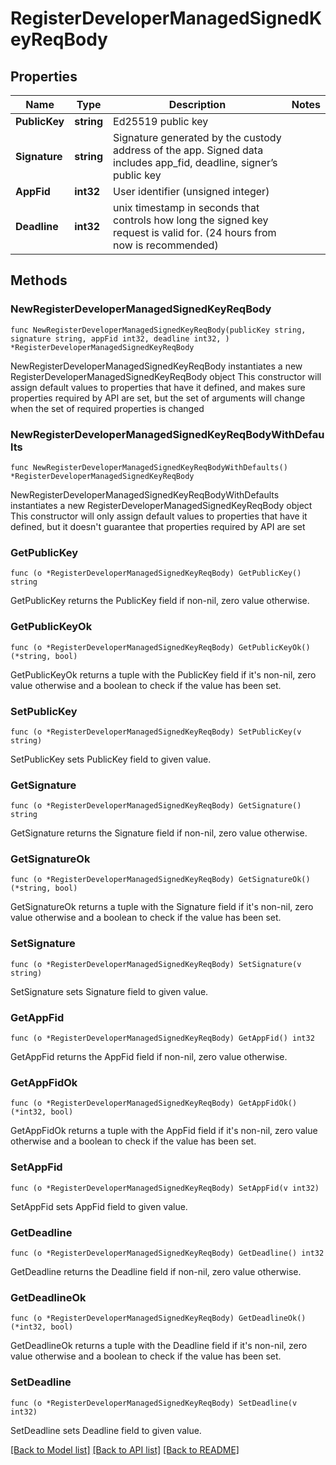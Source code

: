 # RegisterDeveloperManagedSignedKeyReqBody

## Properties

Name | Type | Description | Notes
------------ | ------------- | ------------- | -------------
**PublicKey** | **string** | Ed25519 public key | 
**Signature** | **string** | Signature generated by the custody address of the app. Signed data includes app_fid, deadline, signer’s public key | 
**AppFid** | **int32** | User identifier (unsigned integer) | 
**Deadline** | **int32** | unix timestamp in seconds that controls how long the signed key request is valid for. (24 hours from now is recommended) | 

## Methods

### NewRegisterDeveloperManagedSignedKeyReqBody

`func NewRegisterDeveloperManagedSignedKeyReqBody(publicKey string, signature string, appFid int32, deadline int32, ) *RegisterDeveloperManagedSignedKeyReqBody`

NewRegisterDeveloperManagedSignedKeyReqBody instantiates a new RegisterDeveloperManagedSignedKeyReqBody object
This constructor will assign default values to properties that have it defined,
and makes sure properties required by API are set, but the set of arguments
will change when the set of required properties is changed

### NewRegisterDeveloperManagedSignedKeyReqBodyWithDefaults

`func NewRegisterDeveloperManagedSignedKeyReqBodyWithDefaults() *RegisterDeveloperManagedSignedKeyReqBody`

NewRegisterDeveloperManagedSignedKeyReqBodyWithDefaults instantiates a new RegisterDeveloperManagedSignedKeyReqBody object
This constructor will only assign default values to properties that have it defined,
but it doesn't guarantee that properties required by API are set

### GetPublicKey

`func (o *RegisterDeveloperManagedSignedKeyReqBody) GetPublicKey() string`

GetPublicKey returns the PublicKey field if non-nil, zero value otherwise.

### GetPublicKeyOk

`func (o *RegisterDeveloperManagedSignedKeyReqBody) GetPublicKeyOk() (*string, bool)`

GetPublicKeyOk returns a tuple with the PublicKey field if it's non-nil, zero value otherwise
and a boolean to check if the value has been set.

### SetPublicKey

`func (o *RegisterDeveloperManagedSignedKeyReqBody) SetPublicKey(v string)`

SetPublicKey sets PublicKey field to given value.


### GetSignature

`func (o *RegisterDeveloperManagedSignedKeyReqBody) GetSignature() string`

GetSignature returns the Signature field if non-nil, zero value otherwise.

### GetSignatureOk

`func (o *RegisterDeveloperManagedSignedKeyReqBody) GetSignatureOk() (*string, bool)`

GetSignatureOk returns a tuple with the Signature field if it's non-nil, zero value otherwise
and a boolean to check if the value has been set.

### SetSignature

`func (o *RegisterDeveloperManagedSignedKeyReqBody) SetSignature(v string)`

SetSignature sets Signature field to given value.


### GetAppFid

`func (o *RegisterDeveloperManagedSignedKeyReqBody) GetAppFid() int32`

GetAppFid returns the AppFid field if non-nil, zero value otherwise.

### GetAppFidOk

`func (o *RegisterDeveloperManagedSignedKeyReqBody) GetAppFidOk() (*int32, bool)`

GetAppFidOk returns a tuple with the AppFid field if it's non-nil, zero value otherwise
and a boolean to check if the value has been set.

### SetAppFid

`func (o *RegisterDeveloperManagedSignedKeyReqBody) SetAppFid(v int32)`

SetAppFid sets AppFid field to given value.


### GetDeadline

`func (o *RegisterDeveloperManagedSignedKeyReqBody) GetDeadline() int32`

GetDeadline returns the Deadline field if non-nil, zero value otherwise.

### GetDeadlineOk

`func (o *RegisterDeveloperManagedSignedKeyReqBody) GetDeadlineOk() (*int32, bool)`

GetDeadlineOk returns a tuple with the Deadline field if it's non-nil, zero value otherwise
and a boolean to check if the value has been set.

### SetDeadline

`func (o *RegisterDeveloperManagedSignedKeyReqBody) SetDeadline(v int32)`

SetDeadline sets Deadline field to given value.



[[Back to Model list]](../README.md#documentation-for-models) [[Back to API list]](../README.md#documentation-for-api-endpoints) [[Back to README]](../README.md)


